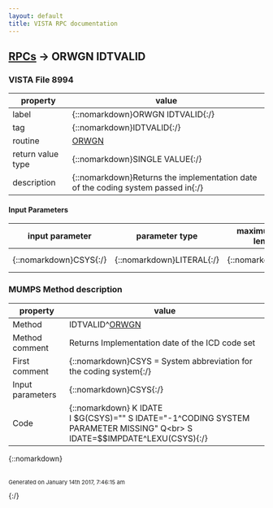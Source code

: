 ```yaml
---
layout: default
title: VISTA RPC documentation
---
```




## [RPCs](TableOfContent.md) &#8594; ORWGN IDTVALID 



### VISTA File 8994 


 property | value 
--- | --- 
 label | {::nomarkdown}ORWGN IDTVALID{:/}
 tag | {::nomarkdown}IDTVALID{:/}
 routine | [ORWGN](http://code.osehra.org/dox/Routine_ORWGN_source.html)
 return value type | {::nomarkdown}SINGLE VALUE{:/}
 description | {::nomarkdown}Returns the implementation date of the coding system passed in{:/}

#### Input Parameters

| input parameter | parameter type | maximum data length | required | description | 
| --- | --- | --- | --- | --- | 
| {::nomarkdown}CSYS{:/} | {::nomarkdown}LITERAL{:/} | {::nomarkdown}4{:/} | {::nomarkdown}true{:/} | {::nomarkdown}Abbreviated text for Coding System{:/} | 


### MUMPS Method description

 property | value 
 --- | --- 
 Method | IDTVALID^[ORWGN](http://code.osehra.org/dox/Routine_ORWGN_source.html)
 Method comment | Returns Implementation date of the ICD code set
 First comment | {::nomarkdown}CSYS = System abbreviation for the coding system{:/}
 Input parameters | {::nomarkdown}CSYS{:/}
 Code | {::nomarkdown}  K IDATE<br> I $G(CSYS)="" S IDATE="-1^CODING SYSTEM PARAMETER MISSING" Q<br> S IDATE=$$IMPDATE^LEXU(CSYS){:/}

{::nomarkdown} <br/><br/><p style="font-size: 11px">Generated on January 14th 2017, 7:46:15 am</p>{:/}
